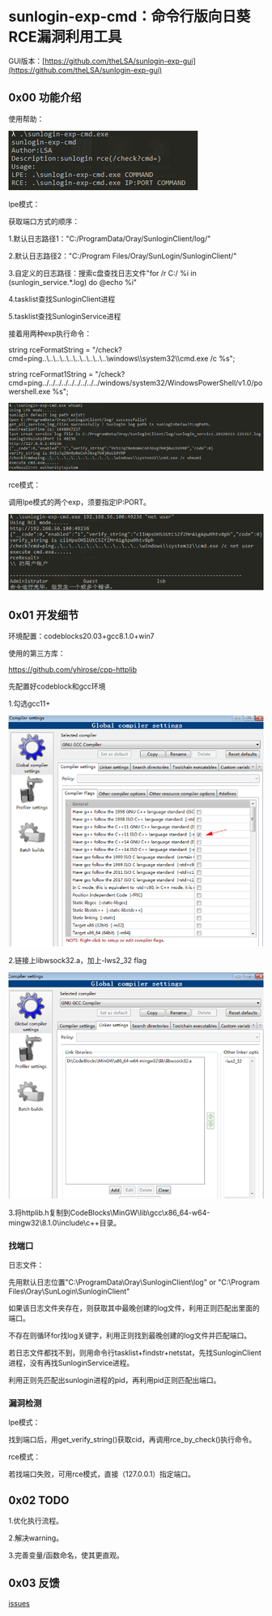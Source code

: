 # sunlogin-exp-cmd：命令行版向日葵RCE漏洞利用工具


GUI版本：[https://github.com/theLSA/sunlogin-exp-gui](https://github.com/theLSA/sunlogin-exp-gui)



## 0x00 功能介绍

使用帮助：

![](https://github.com/theLSA/sunlogin-exp-cmd/raw/master/demo/sunlogin-exp-cmd-00.png)

lpe模式：

获取端口方式的顺序：

1.默认日志路径1："C:/ProgramData/Oray/SunloginClient/log/"

2.默认日志路径2："C:/Program Files/Oray/SunLogin/SunloginClient/"

3.自定义的日志路径：搜索c盘查找日志文件"for /r C:/ %i in (sunlogin_service.*.log) do @echo %i"

4.tasklist查找SunloginClient进程

5.tasklist查找SunloginService进程

接着用两种exp执行命令：

string rceFormatString = "/check?cmd=ping..\\..\\..\\..\\..\\..\\..\\..\\..\\..\\windows\\\\system32\\\\cmd.exe /c %s";

string rceFormat1String = "/check?cmd=ping../../../../../../../../../windows/system32/WindowsPowerShell/v1.0/powershell.exe %s";

![](https://github.com/theLSA/sunlogin-exp-cmd/raw/master/demo/sunlogin-exp-cmd-01.png)

rce模式：

调用lpe模式的两个exp，须要指定IP:PORT。

![](https://github.com/theLSA/sunlogin-exp-cmd/raw/master/demo/sunlogin-exp-cmd-02.png)



## 0x01 开发细节

环境配置：codeblocks20.03+gcc8.1.0+win7

使用的第三方库：

https://github.com/yhirose/cpp-httplib

先配置好codeblock和gcc环境

1.勾选gcc11+

![](https://github.com/theLSA/sunlogin-exp-cmd/raw/master/demo/sunlogin-exp-cmd-03.png)

2.链接上libwsock32.a，加上-lws2_32 flag

![](https://github.com/theLSA/sunlogin-exp-cmd/raw/master/demo/sunlogin-exp-cmd-04.png)

3.将httplib.h复制到CodeBlocks\MinGW\lib\gcc\x86_64-w64-mingw32\8.1.0\include\c++目录。


### 找端口

日志文件：

先用默认日志位置"C:\ProgramData\Oray\SunloginClient\log" or "C:\Program Files\Oray\SunLogin\SunloginClient"

如果该日志文件夹存在，则获取其中最晚创建的log文件，利用正则匹配出里面的端口。

不存在则循环for找log关键字，利用正则找到最晚创建的log文件并匹配端口。

若日志文件都找不到，则用命令行tasklist+findstr+netstat，先找SunloginClient进程，没有再找SunloginService进程。

利用正则先匹配出sunlogin进程的pid，再利用pid正则匹配出端口。


### 漏洞检测

lpe模式：

找到端口后，用get_verify_string()获取cid，再调用rce_by_check()执行命令。

rce模式：

若找端口失败，可用rce模式，直接（127.0.0.1）指定端口。



## 0x02 TODO

1.优化执行流程。

2.解决warning。

3.完善变量/函数命名，使其更直观。



## 0x03 反馈

[issues](https://github.com/theLSA/sunlogin-exp-cmd/issues)

